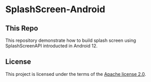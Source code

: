 # SplashScreen-Android

## This Repo

This repository demonstrate how to build splash screen using SplashScreenAPI introducted in Android 12. 


## License

This project is licensed under the terms of the [Apache license 2.0](./LICENSE.txt).
